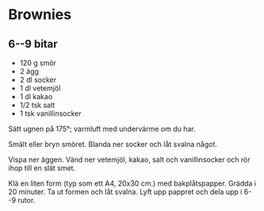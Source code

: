 # Brownies

## 6--9 bitar

- 120 g smör
- 2 ägg
- 2 dl socker
- 1 dl vetemjöl
- 1 dl kakao
- 1/2 tsk salt
- 1 tsk vanillinsocker

Sätt ugnen på 175°; varmluft med undervärme om du har.

Smält eller bryn smöret. Blanda ner socker och låt svalna något.

Vispa ner äggen. Vänd ner vetemjöl, kakao, salt och vanillinsocker och rör ihop till en
slät smet.

Klä en liten form (typ som ett A4, 20x30 cm.) med bakplåtspapper. Grädda i 20 minuter. Ta
ut formen och låt svalna. Lyft upp pappret och dela upp i 6--9 rutor.